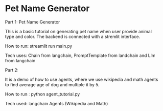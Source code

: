 # Pet Name Generator

Part 1: Pet Name Generator

This is a basic tutorial on generating pet name when user provide animal type and color.
The backend is connected with a stremlit interface.

How to run: streamlit run main.py

Tech uses: Chain from langchain, PromptTemplate from landchain and Llm from langchain

Part 2:

It is a demo of how to use agents, where we use wikipedia and math agents to find average age of dog and multiple it by 5.

How to run : python agent_tutorial.py

Tech used: langchain Agents (Wikipedia and Math)
